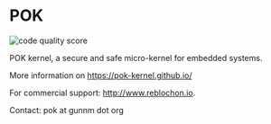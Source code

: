 POK
===

![code quality score](https://www.code-inspector.com/project/7919/score/svg)

POK kernel, a secure and safe micro-kernel for embedded systems.

More information on https://pok-kernel.github.io/

For commercial support: http://www.reblochon.io.

Contact: pok at gunnm dot org
